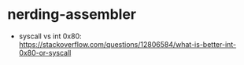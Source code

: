 # nerding-assembler

* syscall vs int 0x80: https://stackoverflow.com/questions/12806584/what-is-better-int-0x80-or-syscall
